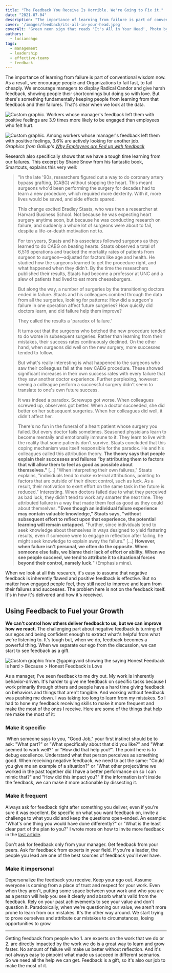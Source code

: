 ```yaml
---
title: "The Feedback You Receive Is Horrible. We're Going to Fix it."
date: "2021-07-04"
description: "The importance of learning from failure is part of conventional wisdom now. As a result, we encourage people and Organizations to fail fast, to fail cheaply. We encourage managers to display Radical Candor and give harsh feedback, showing people their shortcomings but doing so with love. But there's something fundamentally keeping people from learning from that feedback and their failures."
cover: '/images/feedback/its-all-in-your-head.jpeg'
coverAlt: "Green neon sign that reads 'It's All in Your Head', Photo by Miguel Luis on Unsplash"
authors:
  - lucianohgo
tags:
  - management
  - leadership
  - effective-teams
  - feedback
---
```


The importance of learning from failure is part of conventional wisdom now. As a result, we encourage people and Organizations to fail fast, to fail cheaply. We encourage managers to display Radical Candor and give harsh feedback, showing people their shortcomings but doing so with love. But there's something fundamentally keeping people from learning from that feedback and their failures. That's clear when we look at the data.

![Custom graphic. Workers whose manager's feedback left them with positive feelings are 3.9 times more likely to be engaged than employees who felt hurt.](/images/feedback/employees-engagement-after-feedback.jpeg)

![Custom graphic. Among workers whose manager's feedback left them with positive feelings, 3.6% are actively looking for another job.](/images/feedback/employees-looking-for-work-after-feedback.jpeg)
*Graphics from Gallup's [Why Employees are Fed up with feedback](https://www.gallup.com/workplace/267251/why-employees-fed-feedback.aspx)*

Research also specifically shows that we have a tough time learning from our failures. This excerpt by Shane Snow from his fantastic book, Smartcuts, explains this very well:

> "In the late '90s, researchers figured out a way to do coronary artery bypass grafting, (CABG) without stopping the heart. This meant surgeons who'd been performing the surgery for decades had to learn a new procedure, which required more dexterity. With it, more lives would be saved, and side effects spared.
>
> This change excited Bradley Staats, who was then a researcher at Harvard Business School. Not because he was expecting heart surgery anytime soon, but because he was conducting research on failure, and suddenly a whole lot of surgeons were about to fail, despite a life-or-death motivation not to.
>
> For ten years, Staats and his associates followed surgeons as they learned to do CABG on beating hearts. Staats observed a total of 6,516 operations and tracked the mortality rates of patients from surgeon to surgeon—adjusted for factors like age and health. He studied how the surgeons learned to get the procedure right, and what happened when they didn't. By the time the researchers published their results, Staats had become a professor at UNC and a slew of patients had lived to eat more cheeseburgers.
>
> But along the way, a number of surgeries by the transitioning doctors ended in failure. Staats and his colleagues combed through the data from all the surgeries, looking for patterns: How did a surgeon's failure in one operation affect future surgeries? How quickly did doctors learn, and did failure help them improve?
>
> They called the results a 'paradox of failure.'
>
> It turns out that the surgeons who botched the new procedure tended to do worse in subsequent surgeries. Rather than learning from their mistakes, their success rates continuously declined. On the other hand, when surgeons did well on the new surgery, more successes tended to follow.
>
> But what's really interesting is what happened to the surgeons who saw their colleagues fail at the new CABG procedure. These showed significant increases in their own success rates with every failure that they saw another doctor experience. Further perplexing, however: seeing a colleague perform a successful surgery didn't seem to translate to one's own future success.
>
> It was indeed a paradox. Screwups got worse. When colleagues screwed up, observers got better. When a doctor succeeded, she did better on her subsequent surgeries. When her colleagues did well, it didn't affect her.
>
> There's no fun in the funeral of a heart patient whose surgery you failed. But every doctor fails sometimes. Seasoned physicians learn to become mentally and emotionally immune to it. They learn to live with the reality that some patients don't survive. Staats concluded that this coping mechanism was itself responsible for the paradox. He and his colleagues called this attribution theory. **The theory says that people explain their successes and failures "by attributing them to factors that will allow them to feel as good as possible about themselves."** [...] "When interpreting their own failures," Staats explains, "individuals tend to make external attributions, pointing to factors that are outside of their direct control, such as luck. As a result, their motivation to exert effort on the same task in the future is reduced." Interesting. When doctors failed due to what they perceived as bad luck, they didn't tend to work any smarter the next time. They attributed failure in a way that made them feel as good as they could about themselves. **"Even though an individual failure experience may contain valuable knowledge," Staats says, "without subsequent effort to reflect upon that experience, the potential learning will remain untapped.** "Further, since individuals tend to seek knowledge about themselves in ways designed to yield flattering results, even if someone were to engage in reflection after failing, he might seek knowledge to explain away the failure." [...] **However, when failure isn't personal, we often do the opposite. When someone else fails, we blame their lack of effort or ability. When we see people succeed, we tend to attribute it to situational forces beyond their control, namely luck.**" (Emphasis mine).

When we look at all this research, it's easy to assume that negative feedback is inherently flawed and positive feedback is effective. But no matter how engaged people feel, they still need to improve and learn from their failures and successes. The problem here is not on the feedback itself. It's in how it's delivered and how it's received.

## Using Feedback to Fuel your Growth

**We can't control how others deliver feedback to us, but we can improve how we react.** The challenging part about negative feedback is turning off our egos and being confident enough to extract what's helpful from what we're listening to. It's tough but, when we do, feedback becomes a powerful thing. When we separate our ego from the discussion, we can start to see feedback as a gift.

![Custom graphic from @gapingvoid showing the saying Honest Feedback is hard > Because > Honest Feedback is Love](/images/feedback/honest-feedback-is-hard.jpeg)

As a manager, I've seen feedback to me dry out. My work is inherently behavior-driven. It's harder to give me feedback on specific tasks because I work primarily through others and people have a hard time giving feedback on behaviors and things that aren't tangible. And working without feedback was pushing me down. I was taking too long to learn from my mistakes. So I had to hone my feedback receiving skills to make it more frequent and make the most of the ones I receive. Here are some of the things that help me make the most of it:

### **Make it specific**
 When someone says to you, "Good Job," your first instinct should be to ask: "What part?" or "What specifically about that did you like?" and "What seemed to work well?" or "How did that help you?". The point here is to debug excellence. Understand what that person perceives as something good. When receiving negative feedback, we need to act the same: "Could you give me an example of a situation?" or "What other project/time we worked in the past together did I have a better performance on so I can mimic that?" and "How did this impact you?" If the information isn't inside the feedback, we can make it more actionable by dissecting it.

### **Make it frequent**

Always ask for feedback right after something you deliver, even if you're sure it was excellent. Be specific on what you want feedback on, invite a challenge to what you did and keep the questions open-ended. An example: "What's one thing you would have done differently?" or "What is the least clear part of the plan to you?" I wrote more on how to invite more feedback in the [last article](/posts/training-our-teams-dissent-muscle).

Don't ask for feedback only from your manager. Get feedback from your peers. Ask for feedback from experts in your field. If you're a leader, the people you lead are one of the best sources of feedback you'll ever have.

### **Make it impersonal**

Depersonalize the feedback you receive. Keep your ego out. Assume everyone is coming from a place of trust and respect for your work. Even when they aren't, putting some space between your work and who you are as a person will help you see it clearly and absorb what's valid from the feedback. Rely on your past achievements to see your value and don't question it. Paradoxically, when we're questioning our value, we aren't more prone to learn from our mistakes. It's the other way around. We start trying to prove ourselves and attribute our mistakes to circumstances, losing opportunities to grow.

------

Getting feedback from people who 1. are experts on the work that we do or 2. are directly impacted by the work we do is a great way to learn and grow faster. No amount of failure will make us better without reflection. And it's not always easy to pinpoint what made us succeed in different scenarios. So we need all the help we can get. Feedback is a gift, so it's also our job to make the most of it.
